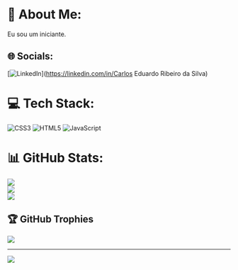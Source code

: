 # 💫 About Me:
Eu sou um iniciante.


## 🌐 Socials:
[![LinkedIn](https://img.shields.io/badge/LinkedIn-%230077B5.svg?logo=linkedin&logoColor=white)](https://linkedin.com/in/Carlos Eduardo Ribeiro da Silva) 

# 💻 Tech Stack:
![CSS3](https://img.shields.io/badge/css3-%231572B6.svg?style=for-the-badge&logo=css3&logoColor=white) ![HTML5](https://img.shields.io/badge/html5-%23E34F26.svg?style=for-the-badge&logo=html5&logoColor=white) ![JavaScript](https://img.shields.io/badge/javascript-%23323330.svg?style=for-the-badge&logo=javascript&logoColor=%23F7DF1E)
# 📊 GitHub Stats:
![](https://github-readme-stats.vercel.app/api?username=CarlosRibeiro&theme=dark&hide_border=false&include_all_commits=false&count_private=false)<br/>
![](https://github-readme-streak-stats.herokuapp.com/?user=CarlosRibeiro&theme=dark&hide_border=false)<br/>
![](https://github-readme-stats.vercel.app/api/top-langs/?username=CarlosRibeiro&theme=dark&hide_border=false&include_all_commits=false&count_private=false&layout=compact)

## 🏆 GitHub Trophies
![](https://github-profile-trophy.vercel.app/?username=CarlosRibeiro&theme=discord&no-frame=false&no-bg=true&margin-w=4)

---
[![](https://visitcount.itsvg.in/api?id=CarlosRibeiro&icon=0&color=0)](https://visitcount.itsvg.in)
